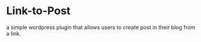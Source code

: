 # Link-to-Post
a simple wordpress plugin that allows users to create post in their blog from a link. 
